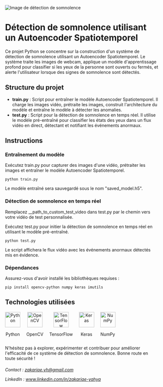 <!DOCTYPE html>
<html lang="fr">
<head>
    <meta charset="UTF-8">
    <meta name="viewport" content="width=device-width, initial-scale=1.0">
    <title>Détection de somnolence utilisant un Autoencoder Spatiotemporel</title>
    <style>
        .contact-info {
            margin-top: 20px;
            font-style: italic;
        }
        .tech-stack {
            display: flex;
            flex-wrap: wrap;
            gap: 20px;
            margin-top: 20px;
        }
        .tech-item {
            display: flex;
            flex-direction: column;
            align-items: center;
            text-align: center;
        }
        .tech-item img {
            width: 50px;
            height: 50px;
        }
    </style>
</head>
<body>

<img src="https://github.com/user-attachments/assets/c2239ac8-9c0b-434f-a47f-dfc473fbf5e1" alt="Image de détection de somnolence">

<h1>Détection de somnolence utilisant un Autoencoder Spatiotemporel</h1>

<p>Ce projet Python se concentre sur la construction d'un système de détection de somnolence utilisant un Autoencoder Spatiotemporel. Le système traite les images de webcam, applique un modèle d'apprentissage profond pour classifier si les yeux de la personne sont ouverts ou fermés, et alerte l'utilisateur lorsque des signes de somnolence sont détectés.</p>

<h2>Structure du projet</h2>
<ul>
    <li><strong>train.py</strong> : Script pour entraîner le modèle Autoencoder Spatiotemporel. Il charge les images vidéo, prétraite les images, construit l'architecture du modèle et entraîne le modèle à détecter les anomalies.</li>
    <li><strong>test.py</strong> : Script pour la détection de somnolence en temps réel. Il utilise le modèle pré-entraîné pour classifier les états des yeux dans un flux vidéo en direct, détectant et notifiant les événements anormaux.</li>
</ul>

<h2>Instructions</h2>

<h3>Entraînement du modèle</h3>
<p>Exécutez train.py pour capturer des images d'une vidéo, prétraiter les images et entraîner le modèle Autoencoder Spatiotemporel.</p>
<pre><code>python train.py</code></pre>
<p>Le modèle entraîné sera sauvegardé sous le nom "saved_model.h5".</p>

<h3>Détection de somnolence en temps réel</h3>
<p>Remplacez __path_to_custom_test_video dans test.py par le chemin vers votre vidéo de test personnalisée.</p>
<p>Exécutez test.py pour initier la détection de somnolence en temps réel en utilisant le modèle pré-entraîné.</p>
<pre><code>python test.py</code></pre>
<p>Le script affichera le flux vidéo avec les événements anormaux détectés mis en évidence.</p>

<h3>Dépendances</h3>
<p>Assurez-vous d'avoir installé les bibliothèques requises :</p>
<pre><code>pip install opencv-python numpy keras imutils</code></pre>

<h2>Technologies utilisées</h2>
<div class="tech-stack">
    <div class="tech-item">
        <img src="https://upload.wikimedia.org/wikipedia/commons/c/c3/Python-logo-notext.svg" alt="Python">
        <p>Python</p>
    </div>
    <div class="tech-item">
        <img src="https://upload.wikimedia.org/wikipedia/commons/3/32/OpenCV_Logo_with_text_svg_version.svg" alt="OpenCV">
        <p>OpenCV</p>
    </div>
    <div class="tech-item">
        <img src="https://upload.wikimedia.org/wikipedia/commons/2/2d/Tensorflow_logo.svg" alt="TensorFlow">
        <p>TensorFlow</p>
    </div>
    <div class="tech-item">
        <img src="https://upload.wikimedia.org/wikipedia/commons/a/ae/Keras_logo.svg" alt="Keras">
        <p>Keras</p>
    </div>
    <div class="tech-item">
        <img src="https://upload.wikimedia.org/wikipedia/commons/3/31/NumPy_logo_2020.svg" alt="NumPy">
        <p>NumPy</p>
    </div>
</div>

<p>N'hésitez pas à explorer, expérimenter et contribuer pour améliorer l'efficacité de ce système de détection de somnolence. Bonne route en toute sécurité !</p>

<div class="contact-info">
    <p>Contact : <a href="mailto:zakariae.yh@gmail.com">zakariae.yh@gmail.com</a></p>
    <p>LinkedIn : <a href="https://www.linkedin.com/in/zakariae-yahya" target="_blank">www.linkedin.com/in/zakariae-yahya</a></p>
</div>

</body>
</html>

